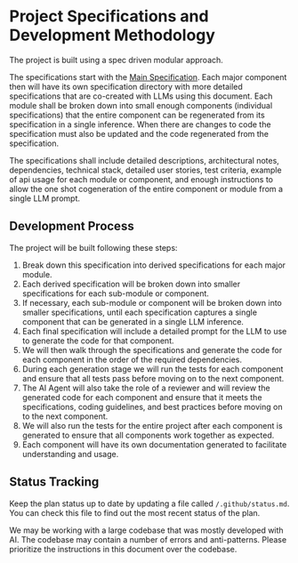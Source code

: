 # Project Specifications and Development Methodology

The project is built using a spec driven modular approach. 

The specifications start with the [Main Specification](./../specs/Main.md). Each major component then will have its own specification directory with more detailed specifications that are co-created with LLMs using this document. Each module shall be broken down into small enough components (individual specifications) that the entire component can be regenerated from its specification in a single inference. When there are changes to code the specification must also be updated and the code regenerated from the specification.

The specifications shall include detailed descriptions, architectural notes, dependencies, technical stack, detailed user stories, test criteria, example of api usage for each module or component, and enough instructions to allow the one shot cogeneration of the entire component or module from a single LLM prompt.

## Development Process

The project will be built following these steps:

1. Break down this specification into derived specifications for each major module.
2. Each derived specification will be broken down into smaller specifications for each sub-module or component. 
3. If necessary, each sub-module or component will be broken down into smaller specifications, until each specification captures a single component that can be generated in a single LLM inference.
4. Each final specification will include a detailed prompt for the LLM to use to generate the code for that component. 
5. We will then walk through the specifications and generate the code for each component in the order of the required dependencies. 
6. During each generation stage we will run the tests for each component and ensure that all tests pass before moving on to the next component.
7. The AI Agent will also take the role of a reviewer and will review the generated code for each component and ensure that it meets the specifications, coding guidelines, and best practices before moving on to the next component.
8. We will also run the tests for the entire project after each component is generated to ensure that all components work together as expected.
9. Each component will have its own documentation generated to facilitate understanding and usage.

## Status Tracking

Keep the plan status up to date by updating a file called `/.github/status.md`. You can check this file to find out the most recent status of the plan.

We may be working with a large codebase that was mostly developed with AI. The codebase may contain a number of errors and anti-patterns. Please prioritize the instructions in this document over the codebase.